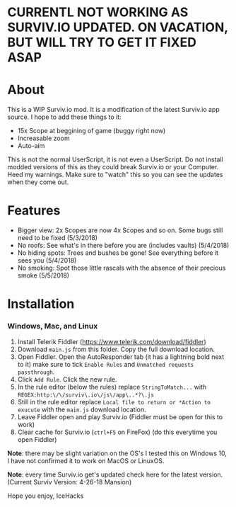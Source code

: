 # CURRENTL NOT WORKING AS SURVIV.IO UPDATED. ON VACATION, BUT WILL TRY TO GET IT FIXED ASAP

# About
This is a WIP Surviv.io mod. It is a modification of the latest Surviv.io app source. I hope to add these things to it:
* 15x Scope at beggining of game (buggy right now)
* Increasable zoom
* Auto-aim

This is not the normal UserScript, it is not even a UserScript. Do not install modded versions of this as they could break Surviv.io or your Computer. Heed my warnings. Make sure to "watch" this so you can see the updates when they come out.

# Features
* Bigger view: 2x Scopes are now 4x Scopes and so on. Some bugs still need to be fixed (5/3/2018)
* No roofs: See what's in there before you are (includes vaults) (5/4/2018)
* No hiding spots: Trees and bushes be gone! See everything before it sees you (5/4/2018)
* No smoking: Spot those little rascals with the absence of their precious smoke (5/5/2018)

# Installation
### Windows, Mac, and Linux
1. Install Telerik Fiddler (https://www.telerik.com/download/fiddler)
2. Download `main.js` from this folder. Copy the full download location.
3. Open Fiddler. Open the AutoResponder tab (it has a lightning bold next to it) make sure to tick `Enable Rules` and `Unmatched requests passthrough`.
4. Click `Add Rule`. Click the new rule.
5. In the rule editor (below the rules) replace `StringToMatch...` with `REGEX:http:\/\/surviv\.io\/js\/app\..*?\.js`
6. Still in the rule editor replace `Local file to return or *Action to exucute` with the `main.js` download location.
7. Leave Fiddler open and play Surviv.io (Fiddler must be open for this to work)
8. Clear cache for Surviv.io (`ctrl+F5` on FireFox) (do this everytime you open Fiddler)

**Note**: there may be slight variation on the OS's I tested this on Windows 10, I have not confirmed it to work on MacOS or LinuxOS.

**Note**: every time Surviv.io get's updated check here for the latest version. (Current Surviv Version: 4-26-18 Mansion)

Hope you enjoy,
IceHacks
